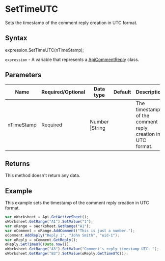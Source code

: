# SetTimeUTC

Sets the timestamp of the comment reply creation in UTC format.

## Syntax

expression.SetTimeUTC(nTimeStamp);

`expression` - A variable that represents a [ApiCommentReply](../ApiCommentReply.md) class.

## Parameters

| **Name** | **Required/Optional** | **Data type** | **Default** | **Description** |
| ------------- | ------------- | ------------- | ------------- | ------------- |
| nTimeStamp | Required | Number &#124;String |  | The timestamp of the comment reply creation in UTC format. |

## Returns

This method doesn't return any data.

## Example

This example sets the timestamp of the comment reply creation in UTC format.

```javascript
var oWorksheet = Api.GetActiveSheet();
oWorksheet.GetRange("A1").SetValue("1");
var oRange = oWorksheet.GetRange("A1");
var oComment = oRange.AddComment("This is just a number.");
oComment.AddReply("Reply 1", "John Smith", "uid-1");
var oReply = oComment.GetReply();
oReply.SetTimeUTC(Date.now());
oWorksheet.GetRange("A3").SetValue("Comment's reply timestamp UTC: ");
oWorksheet.GetRange("B3").SetValue(oReply.GetTimeUTC());
```
